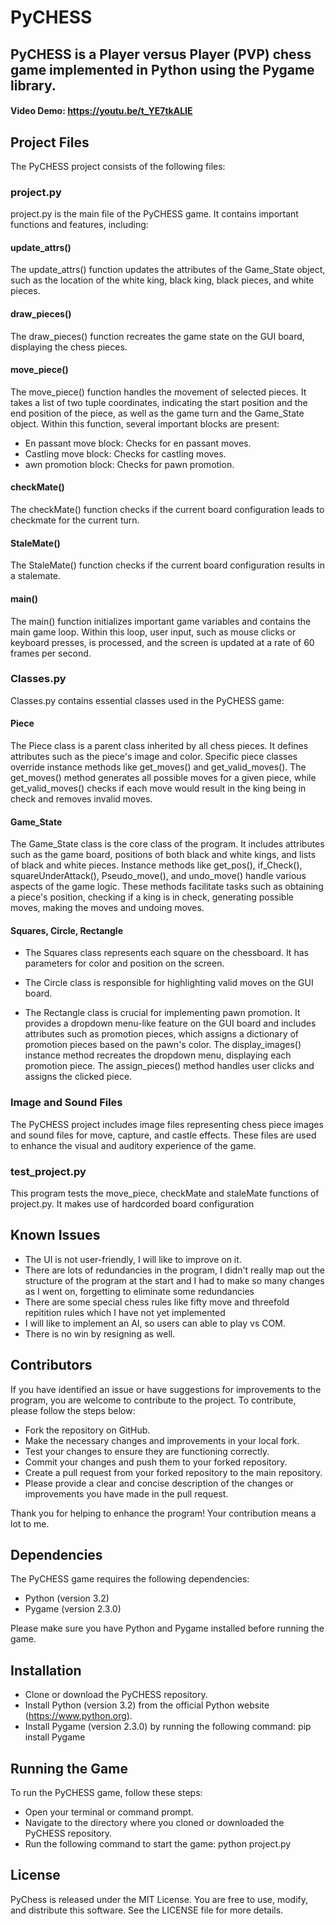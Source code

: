# PyCHESS

## PyCHESS is a Player versus Player (PVP) chess game implemented in Python using the Pygame library.

#### Video Demo:  <https://youtu.be/t_YE7tkALIE>

## Project Files
The PyCHESS project consists of the following files:

### project.py
project.py is the main file of the PyCHESS game. It contains important functions and features, including:

#### update_attrs()
The update_attrs() function updates the attributes of the Game_State object, such as the location of the white king, black king, black pieces, and white pieces.

#### draw_pieces()
The draw_pieces() function recreates the game state on the GUI board, displaying the chess pieces.

#### move_piece()
The move_piece() function handles the movement of selected pieces. It takes a list of two tuple coordinates, indicating the start position and the end position of the piece, as well as the game turn and the Game_State object. Within this function, several important blocks are present:
* En passant move block: Checks for en passant moves.
* Castling move block: Checks for castling moves.
* awn promotion block: Checks for pawn promotion.

#### checkMate()
The checkMate() function checks if the current board configuration leads to checkmate for the current turn.

#### StaleMate()
The StaleMate() function checks if the current board configuration results in a stalemate.

#### main()
The main() function initializes important game variables and contains the main game loop. Within this loop, user input, such as mouse clicks or keyboard presses, is processed, and the screen is updated at a rate of 60 frames per second.

### Classes.py
Classes.py contains essential classes used in the PyCHESS game:

#### Piece
The Piece class is a parent class inherited by all chess pieces. It defines attributes such as the piece's image and color. Specific piece classes override instance methods like get_moves() and get_valid_moves(). The get_moves() method generates all possible moves for a given piece, while get_valid_moves() checks if each move would result in the king being in check and removes invalid moves.

#### Game_State
The Game_State class is the core class of the program. It includes attributes such as the game board, positions of both black and white kings, and lists of black and white pieces. Instance methods like get_pos(), if_Check(), squareUnderAttack(), Pseudo_move(), and undo_move() handle various aspects of the game logic. These methods facilitate tasks such as obtaining a piece's position, checking if a king is in check, generating possible moves, making the moves and undoing moves.

#### Squares, Circle, Rectangle
* The Squares class represents each square on the chessboard. It has parameters for color and position on the screen.

* The Circle class is responsible for highlighting valid moves on the GUI board.

* The Rectangle class is crucial for implementing pawn promotion. It provides a dropdown menu-like feature on the GUI board and includes attributes such as promotion pieces, which assigns a dictionary of promotion pieces based on the pawn's color. The display_images() instance method recreates the dropdown menu, displaying each promotion piece. The assign_pieces() method handles user clicks and assigns the clicked piece.

### Image and Sound Files
The PyCHESS project includes image files representing chess piece images and sound files for move, capture, and castle effects. These files are used to enhance the visual and auditory experience of the game.

### test_project.py
This program tests the move_piece, checkMate and staleMate functions of project.py. It makes use of hardcorded board configuration

## Known Issues
* The UI is not user-friendly, I will like to improve on it.
* There are lots of redundancies in the program, I didn't really map out the structure of the program at the start and I had to make so many changes as I went on, forgetting to eliminate some redundancies
* There are some special chess rules like fifty move and threefold repitition rules which I have not yet implemented
* I will like to implement an AI, so users can able to play vs COM.
* There is no win by resigning as well.


## Contributors
If you have identified an issue or have suggestions for improvements to the program, you are welcome to contribute to the project. To contribute, please follow the steps below:

* Fork the repository on GitHub.
* Make the necessary changes and improvements in your local fork.
* Test your changes to ensure they are functioning correctly.
* Commit your changes and push them to your forked repository.
* Create a pull request from your forked repository to the main repository.
* Please provide a clear and concise description of the changes or improvements you have made in the pull request.

Thank you for helping to enhance the program! Your contribution means a lot to me.


## Dependencies
The PyCHESS game requires the following dependencies:

* Python (version 3.2)
* Pygame (version 2.3.0)

Please make sure you have Python and Pygame installed before running the game.

## Installation
* Clone or download the PyCHESS repository.
* Install Python (version 3.2) from the official Python website (https://www.python.org).
* Install Pygame (version 2.3.0) by running the following command: pip install Pygame

## Running the Game
To run the PyCHESS game, follow these steps:

* Open your terminal or command prompt.
* Navigate to the directory where you cloned or downloaded the PyCHESS repository.
* Run the following command to start the game: python project.py

## License
PyChess is released under the MIT License. You are free to use, modify, and distribute this software. See the LICENSE file for more details.
